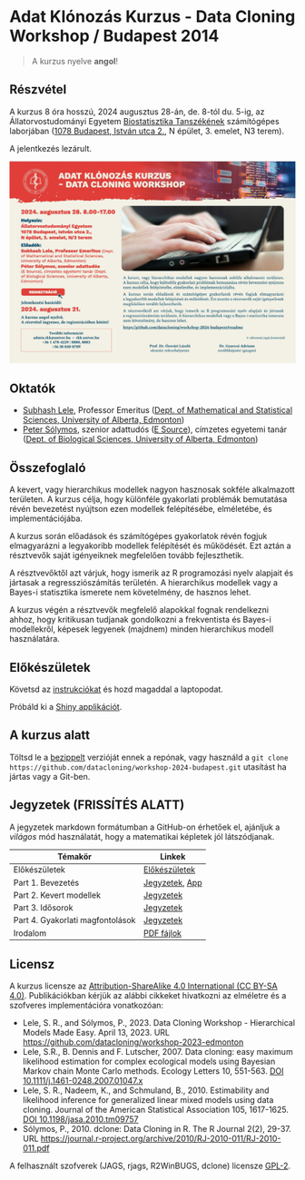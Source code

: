 # Adat Klónozás Kurzus - Data Cloning Workshop / Budapest 2014

> A kurzus nyelve **angol**!

## Részvétel

A kurzus 8 óra hosszú, 2024 augusztus 28-án, de. 8-tól du. 5-ig, az Állatorvostudományi Egyetem [Biostatisztika Tanszékének](https://univet.hu/hu/egyetem/szervezeti-egysegek/biomatematikai-es-szamitastechnikai-tanszek/) számítógépes laborjában ([1078 Budapest, István utca 2.](https://maps.app.goo.gl/AaZDqDmGhdfs3n4r9), N épület, 3. emelet, N3 terem).

A jelentkezés lezárult.

<!-- Jelentkezés az [online űrlap kitöltésével](https://forms.office.com/e/VaFxrrRYAu) lehetséges. -->

![](flyer.jpg)

## Oktatók

- [Subhash Lele](https://scholar.google.ca/citations?hl=en&user=1CNJm5UAAAAJ­), Professor Emeritus ([Dept. of Mathematical and Statistical Sciences, University of Alberta, Edmonton](https://sites.ualberta.ca/~slele/))
- [Peter Sólymos](https://peter.solymos.org/­), szenior adattudós ([E Source](https://esource.com)), címzetes egyetemi tanár ([Dept. of Biological Sciences, University of Alberta, Edmonton](https://www.ualberta.ca/biological-sciences/faculty-and-staff/lecturers-adjunct/index.html))

## Összefoglaló

A kevert, vagy hierarchikus modellek nagyon hasznosak sokféle alkalmazott területen. A kurzus célja, hogy különféle gyakorlati problémák bemutatása révén bevezetést nyújtson ezen modellek felépítésébe, elméletébe, és implementációjába.

A kurzus során előadások és számítógépes gyakorlatok révén fogjuk elmagyarázni a legyakoribb modellek felépítését és működését. Ezt aztán a résztvevők saját igényeiknek megfelelően tovább fejleszthetik.

A résztvevőktől azt várjuk, hogy ismerik az R programozási nyelv alapjait és jártasak a regressziószámítás területén. A hierarchikus modellek vagy a Bayes-i statisztika ismerete nem követelmény, de hasznos lehet.

A kurzus végén a résztvevők megfelelő alapokkal fognak rendelkezni ahhoz, hogy kritikusan tudjanak gondolkozni a frekventista és Bayes-i modellekről, képesek legyenek (majdnem) minden hierarchikus modell használatára.

## Előkészületek

Követsd az [instrukciókat](setup.md) és hozd magaddal a laptopodat.

Próbáld ki a [Shiny applikációt](./app/).

## A kurzus alatt

Töltsd le a [bezippelt](https://github.com/datacloning/workshop-2024-budapest/archive/refs/heads/main.zip) verzióját ennek a repónak, vagy használd a `git clone https://github.com/datacloning/workshop-2024-budapest.git` utasítást ha jártas vagy a Git-ben.

## Jegyzetek (FRISSÍTÉS ALATT)

A jegyzetek markdown formátumban a GitHub-on érhetőek el, ajánljuk a _világos_ mód használatát, hogy a matematikai képletek jól látszódjanak.

| Témakör    | Linkek |
| -------- | ------- |
| Előkészületek  | [Előkészületek](setup.md)  |
| Part 1. Bevezetés  | [Jegyzetek](./01-intro/), [App](./app/)  |
| Part 2. Kevert modellek  | [Jegyzetek](./02-mixed-models/)  |
| Part 3. Idősorok  | [Jegyzetek](./03-time-series/)  |
| Part 4. Gyakorlati magfontolások  | [Jegyzetek](./04-other/)  |
| Irodalom  | [PDF fájlok](./irodalom/)  |

## Licensz

A kurzus licensze az
[Attribution-ShareAlike 4.0 International (CC BY-SA 4.0)](https://creativecommons.org/licenses/by-sa/4.0/).
Publikációkban kérjük az alábbi cikkeket hivatkozni az elméletre és a szofveres implementációra vonatkozóan:

- Lele, S. R., and Sólymos, P., 2023. Data Cloning Workshop - Hierarchical Models Made Easy. April 13, 2023. URL <https://github.com/datacloning/workshop-2023-edmonton>
- Lele, S.R., B. Dennis and F. Lutscher, 2007. Data cloning: easy maximum likelihood estimation for complex ecological models using Bayesian Markov chain Monte Carlo methods. Ecology Letters 10, 551-563. [DOI 10.1111/j.1461-0248.2007.01047.x­](https://doi.org/10.1111/j.1461-0248.2007.01047.x)
- Lele, S. R., Nadeem, K., and Schmuland, B., 2010. Estimability and likelihood inference for generalized linear mixed models using data cloning. Journal of the American Statistical Association 105, 1617-1625. [DOI 10.1198/jasa.2010.tm09757­](https://doi.org/10.1198/jasa.2010.tm09757)
- Sólymos, P., 2010. dclone: Data Cloning in R. The R Journal 2(2), 29-37. URL <https://journal.r-project.org/archive/2010/RJ-2010-011/RJ-2010-011.pdf>

A felhasznált szofverek (JAGS, rjags, R2WinBUGS, dclone) licensze [GPL-2](https://cran.r-project.org/web/licenses/GPL-2).
